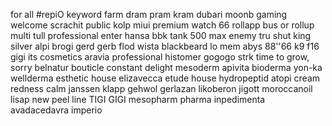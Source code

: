 for all #repiO keyword
farm dram pram kram
dubari moonb gaming
welcome scrachit
public kolp
miui premium
watch 66
rollapp bus
or rollup
multi tull professional
enter hansa bbk
tank 500 max
enemy
tru shut king silver
alpi brogi
gerd gerb
flod wista blackbeard lo
mem
abys
88''66
k9
f16
gigi its cosmetics
aravia professional
histomer
gogogo strk
time to grow, sorry
belnatur
bouticle
constant delight
mesoderm
apivita
bioderma
yon-ka
wellderma
esthetic house
elizavecca
etude house
hydropeptid
atopi cream redness calm
janssen
klapp
gehwol gerlazan
likoberon
jigott
moroccanoil
lisap
new peel line
TIGI GIGI
mesopharm pharma
inpedimenta avadacedavra imperio
